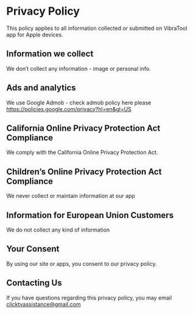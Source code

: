 # Privacy Policy
This policy applies to all information collected or submitted on VibraTool app for Apple devices.

## Information we collect
We don’t collect any information - image or personal info.

## Ads and analytics
We use Google Admob - check admob policy here please https://policies.google.com/privacy?hl=en&gl=US

## California Online Privacy Protection Act Compliance
We comply with the California Online Privacy Protection Act. 

## Children’s Online Privacy Protection Act Compliance
We never collect or maintain information at our app

## Information for European Union Customers
We do not collect any kind of information

## Your Consent
By using our site or apps, you consent to our privacy policy.

## Contacting Us
If you have questions regarding this privacy policy, you may email clicktvassistance@gmail.com
